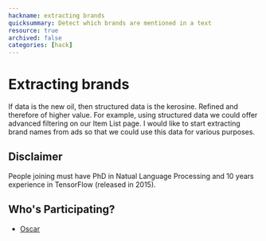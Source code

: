 ```yaml
---
hackname: extracting brands
quicksummary: Detect which brands are mentioned in a text
resource: true
archived: false
categories: [hack]
---
```


# Extracting brands

If data is the new oil, then structured data is the kerosine. Refined and therefore of higher value. For example, using structured data we could offer advanced filtering on our Item List page. I would like to start extracting brand names from ads so that we could use this data for various purposes.


## Disclaimer

People joining must have PhD in Natual Language Processing and 10 years experience in TensorFlow (released in 2015).

## Who's Participating?

- [Oscar](/hackdays/whoami/dmitrii)

